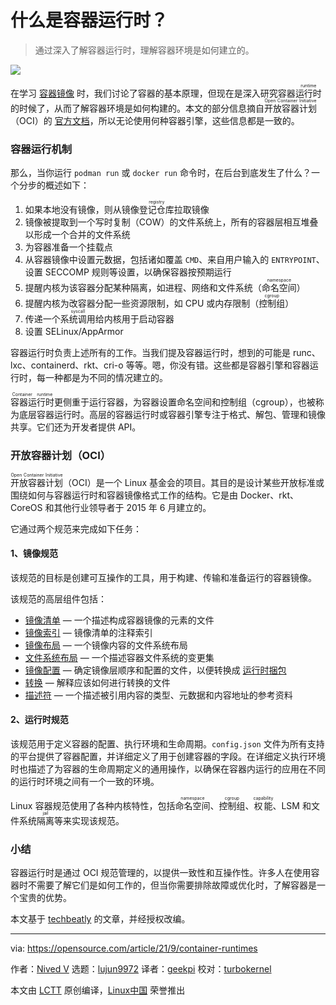 [#]: subject: "What are container runtimes?"
[#]: via: "https://opensource.com/article/21/9/container-runtimes"
[#]: author: "Nived V https://opensource.com/users/nivedv"
[#]: collector: "lujun9972"
[#]: translator: "geekpi"
[#]: reviewer: "turbokernel"
[#]: publisher: " "
[#]: url: " "

什么是容器运行时？
======

> 通过深入了解容器运行时，理解容器环境是如何建立的。

![](https://img.linux.net.cn/data/attachment/album/202109/11/110104vzgjs0v9c9o04s78.jpg)

在学习 [容器镜像][2] 时，我们讨论了容器的基本原理，但现在是深入研究容器<ruby>运行时<rt>runtime</rt></ruby>的时候了，从而了解容器环境是如何构建的。本文的部分信息摘自  <ruby>开放容器计划<rt>Open Container Initiative</rt></ruby>（OCI）的 [官方文档][3]，所以无论使用何种容器引擎，这些信息都是一致的。

### 容器运行机制

那么，当你运行 `podman run` 或 `docker run` 命令时，在后台到底发生了什么？一个分步的概述如下：

  1. 如果本地没有镜像，则从镜像<ruby>登记仓库<rt>registry</rt></ruby>拉取镜像
  2. 镜像被提取到一个写时复制（COW）的文件系统上，所有的容器层相互堆叠以形成一个合并的文件系统
  3. 为容器准备一个挂载点
  4. 从容器镜像中设置元数据，包括诸如覆盖 `CMD`、来自用户输入的 `ENTRYPOINT`、设置 SECCOMP 规则等设置，以确保容器按预期运行
  5. 提醒内核为该容器分配某种隔离，如进程、网络和文件系统（<ruby>命名空间<rt>namespace</rt></ruby>）
  6. 提醒内核为改容器分配一些资源限制，如 CPU 或内存限制（<ruby>控制组<rt>cgroup</rt></ruby>）
  7. 传递一个<ruby>系统调用<rt>syscall</rt></ruby>给内核用于启动容器
  8. 设置 SELinux/AppArmor

容器运行时负责上述所有的工作。当我们提及容器运行时，想到的可能是 runc、lxc、containerd、rkt、cri-o 等等。嗯，你没有错。这些都是容器引擎和容器运行时，每一种都是为不同的情况建立的。

<ruby>容器运行时<rt>Container runtime</rt></ruby>更侧重于运行容器，为容器设置命名空间和控制组（cgroup），也被称为底层容器运行时。高层的容器运行时或容器引擎专注于格式、解包、管理和镜像共享。它们还为开发者提供 API。

### 开放容器计划（OCI）

<ruby>开放容器计划<rt>Open Container Initiative</rt></ruby>（OCI）是一个 Linux 基金会的项目。其目的是设计某些开放标准或围绕如何与容器运行时和容器镜像格式工作的结构。它是由 Docker、rkt、CoreOS 和其他行业领导者于 2015 年 6 月建立的。

它通过两个规范来完成如下任务：

#### 1、镜像规范

该规范的目标是创建可互操作的工具，用于构建、传输和准备运行的容器镜像。

该规范的高层组件包括：

  * [镜像清单][4] — 一个描述构成容器镜像的元素的文件
  * [镜像索引][5] — 镜像清单的注释索引
  * [镜像布局][6] — 一个镜像内容的文件系统布局
  * [文件系统布局][7] — 一个描述容器文件系统的变更集
  * [镜像配置][8] — 确定镜像层顺序和配置的文件，以便转换成 [运行时捆包][9]
  * [转换][10] — 解释应该如何进行转换的文件
  * [描述符][11] — 一个描述被引用内容的类型、元数据和内容地址的参考资料

#### 2、运行时规范

该规范用于定义容器的配置、执行环境和生命周期。`config.json` 文件为所有支持的平台提供了容器配置，并详细定义了用于创建容器的字段。在详细定义执行环境时也描述了为容器的生命周期定义的通用操作，以确保在容器内运行的应用在不同的运行时环境之间有一个一致的环境。

Linux 容器规范使用了各种内核特性，包括<ruby>命名空间<rt>namespace</rt></ruby>、<ruby>控制组<rt>cgroup</rt></ruby>、<ruby>权能<rt>capability</rt></ruby>、LSM 和文件系统<ruby>隔离<rt>jail</rt></ruby>等来实现该规范。

### 小结

容器运行时是通过 OCI 规范管理的，以提供一致性和互操作性。许多人在使用容器时不需要了解它们是如何工作的，但当你需要排除故障或优化时，了解容器是一个宝贵的优势。

本文基于 [techbeatly][12] 的文章，并经授权改编。

--------------------------------------------------------------------------------

via: https://opensource.com/article/21/9/container-runtimes

作者：[Nived V][a]
选题：[lujun9972][b]
译者：[geekpi](https://github.com/geekpi)
校对：[turbokernel](https://github.com/turbokernel)

本文由 [LCTT](https://github.com/LCTT/TranslateProject) 原创编译，[Linux中国](https://linux.cn/) 荣誉推出

[a]: https://opensource.com/users/nivedv
[b]: https://github.com/lujun9972
[1]: https://opensource.com/sites/default/files/styles/image-full-size/public/lead-images/kubernetes_containers_ship_lead.png?itok=9EUnSwci (Ships at sea on the web)
[2]: https://opensource.com/article/21/8/container-fundamentals-2
[3]: https://github.com/opencontainers
[4]: https://github.com/opencontainers/image-spec/blob/master/manifest.md
[5]: https://github.com/opencontainers/image-spec/blob/master/image-index.md
[6]: https://github.com/opencontainers/image-spec/blob/master/image-layout.md
[7]: https://github.com/opencontainers/image-spec/blob/master/layer.md
[8]: https://github.com/opencontainers/image-spec/blob/master/config.md
[9]: https://github.com/opencontainers/runtime-spec
[10]: https://github.com/opencontainers/image-spec/blob/master/conversion.md
[11]: https://github.com/opencontainers/image-spec/blob/master/descriptor.md
[12]: https://medium.com/techbeatly/container-runtimes-deep-dive-77eb0e511939
